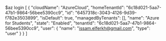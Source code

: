 $az login
[
  {
    "cloudName": "AzureCloud",
    "homeTenantId": "6c18d021-5aa7-47b1-9864-56bee5390cc9",
    "id": "6457318c-3043-4126-9d39-f782e3503899",
    "isDefault": true,
    "managedByTenants": [],
    "name": "Azure for Students",
    "state": "Enabled",
    "tenantId": "6c18d021-5aa7-47b1-9864-56bee5390cc9",
    "user": {
      "name": "issam.elferkh@gmail.com",
      "type": "user"
    }
  }
]

